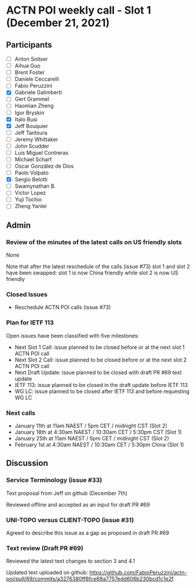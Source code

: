 # ACTN POI weekly call - Slot 1 (December 21, 2021)

## Participants
- [ ] Anton Snitser
- [ ] Aihua Guo
- [ ] Brent Foster
- [ ] Daniele Ceccarelli
- [ ] Fabio Peruzzini
- [x] Gabriele Galimberti
- [ ] Gert Grammel
- [ ] Haomian Zheng
- [ ] Igor Bryskin
- [x] Italo Busi
- [x] Jeff Bouquier
- [ ] Jeff Tantsura
- [ ] Jeremy Whittaker
- [ ] John Scudder
- [ ] Luis Miguel Contreras
- [ ] Michael Scharf
- [ ] Oscar González de Dios
- [ ] Paolo Volpato
- [x] Sergio Belotti
- [ ] Swamynathan B.
- [ ] Victor Lopez
- [ ] Yuji Tochio
- [ ] Zheng Yanlei

## Admin

### Review of the minutes of the latest calls on US friendly slots

None

Note that after the latest reschedule of the calls (issue #73) slot 1 and slot 2 have been swapped: slot 1 is now China friendly while slot 2 is now US friendly

### Closed Issues

* Reschedule ACTN POI calls (issue #73)

### Plan for IETF 113

Open issues have been classified with five milestones:
* Next Slot 1 Call: issue planned to be closed before or at the next slot 1 ACTN POI call
* Next Slot 2 Call: issue planned to be closed before or at the next slot 2 ACTN POI call
* Next Draft Update: issue planned to be closed with draft PR #69 text update
* IETF 113: issue planned to be closed in the draft update before IETF 113
* WG LC: issue planned to be closed after IETF 113 and before requesting WG LC

### Next calls

- January 11th at 11am NAEST / 5pm CET / midnight CST (Slot 2)
- January 18th at 4:30am NAEST / 10:30am CET / 5:30pm CST (Slot 1)
- January 25th at 11am NAEST / 5pm CET / midnight CST (Slot 2)
- February 1st at 4:30am NAEST / 10:30am CET / 5:30pm China (Slot 1)

## Discussion

### Service Terminology (issue #33)

Text proposal from Jeff on github (December 7th)

Reviewed offline and accepted as an input for draft PR #69

### UNI-TOPO versus CLIENT-TOPO (issue #31)

Agreed to describe this issue as a gap as proposed in draft PR #69

### Text review (Draft PR #69)

Reviewed the latest text changes to section 3 and 4.1

Updated text uploaded on github: https://github.com/FabioPeruzzini/actn-poi/pull/69/commits/a3276380ff8fce68a7757edd606b230bcd1c1e2f
